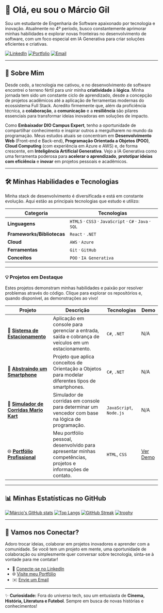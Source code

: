 # 👋 Olá, eu sou o Márcio Gil

Sou um estudante de Engenharia de Software apaixonado por tecnologia e inovação. Atualmente no 4º período, busco constantemente aprimorar minhas habilidades e explorar novas fronteiras no desenvolvimento de software, com um foco especial em IA Generativa para criar soluções eficientes e criativas.

[![LinkedIn](https://img.shields.io/badge/LinkedIn-Profile-blue?logo=linkedin)](https://linkedin.com/in/márcio-gil-1b7669309)
[![Portfolio](https://img.shields.io/badge/Portfolio-Site-green?logo=github)](https://marciogil.github.io/meu-portfolio_profissional/)
[![Email](https://img.shields.io/badge/Email-marciopaivagil@gmail.com-red?logo=gmail)](mailto:marciopaivagil@gmail.com)

---

## 🚀 Sobre Mim

Desde cedo, a tecnologia me cativou, e no desenvolvimento de software encontrei o terreno fértil para unir minha **criatividade** à **lógica**. Minha jornada tem sido um constante ciclo de aprendizado, desde a concepção de projetos acadêmicos até a aplicação de ferramentas modernas do ecossistema Full Stack. Acredito firmemente que, além da proficiência técnica, a **colaboração**, a **comunicação** e a **resiliência** são pilares essenciais para transformar ideias inovadoras em soluções de impacto.

Como **Embaixador DIO Campus Expert**, tenho a oportunidade de compartilhar conhecimento e inspirar outros a mergulharem no mundo da programação. Meus estudos atuais se concentram em **Desenvolvimento Web** (Front-end e Back-end), **Programação Orientada a Objetos (POO)**, **Cloud Computing** (com experiência em Azure e AWS) e, de forma crescente, em **Inteligência Artificial Generativa**. Vejo a IA Generativa como uma ferramenta poderosa para **acelerar o aprendizado**, **prototipar ideias com eficiência** e **inovar** em projetos pessoais e acadêmicos.

---

## 🛠️ Minhas Habilidades e Tecnologias

Minha stack de desenvolvimento é diversificada e está em constante evolução. Aqui estão as principais tecnologias que estudo e utilizo:

| Categoria | Tecnologias |
|---|---|
| **Linguagens** | `HTML5` · `CSS3` · `JavaScript` · `C#` · `Java` · `SQL` |
| **Frameworks/Bibliotecas** | `React` · `.NET` |
| **Cloud** | `AWS` · `Azure` |
| **Ferramentas** | `Git` · `GitHub` |
| **Conceitos** | `POO` · `IA Generativa` |

---

### 💡 Projetos em Destaque

Estes projetos demonstram minhas habilidades e paixão por resolver problemas através do código. Clique para explorar os repositórios e, quando disponível, as demonstrações ao vivo!

| Projeto | Descrição | Tecnologias | Demo |
|---|---|---|---|
| 🚗 **[Sistema de Estacionamento](https://github.com/MarcioGil/EstacionamentoApp)** | Aplicação em console para gerenciar a entrada, saída e cobrança de veículos em um estacionamento. | `C#`, `.NET` | N/A |
| 📱 **[Abstraindo um Smartphone](https://github.com/MarcioGil/trilha-net-poo-desafio)** | Projeto que aplica conceitos de Orientação a Objetos para modelar diferentes tipos de smartphones. | `C#`, `.NET` | N/A |
| 🏁 **[Simulador de Corridas Mario Kart](https://github.com/MarcioGil/Simulador_Mario_Kart)** | Simulador de corridas em console para determinar um vencedor com base na lógica de programação. | `JavaScript`, `Node.js` | N/A |
| 🌐 **[Portfólio Profissional](https://marciogil.github.io/meu-portfolio_profissional/)** | Meu portfólio pessoal, desenvolvido para apresentar minhas competências, projetos e informações de contato. | `HTML`, `CSS` | [Ver Demo](https://marciogil.github.io/meu-portfolio_profissional/) |

---

## 📊 Minhas Estatísticas no GitHub

[![Márcio's GitHub stats](https://github-readme-stats.vercel.app/api?username=marciogil&show_icons=true&theme=tokyonight)](https://github.com/anuraghazra/github-readme-stats)
[![Top Langs](https://github-readme-stats.vercel.app/api/top-langs/?username=marciogil&layout=compact&theme=tokyonight)](https://github.com/anuraghazra/github-readme-stats)
[![GitHub Streak](https://github-readme-streak-stats.herokuapp.com/?user=marciogil&theme=tokyonight)](https://github.com/DenverCoder1/github-readme-streak-stats)
[![trophy](https://github-profile-trophy.vercel.app/?username=marciogil&theme=tokyonight)](https://github.com/ryo-ma/github-profile-trophy)

---

## 🤝 Vamos nos Conectar?

Adoro trocar ideias, colaborar em projetos inovadores e aprender com a comunidade. Se você tem um projeto em mente, uma oportunidade de colaboração ou simplesmente quer conversar sobre tecnologia, sinta-se à vontade para me contatar!

- 💼 [Conecte-se no LinkedIn](https://linkedin.com/in/márcio-gil-1b7669309)
- 🌐 [Visite meu Portfólio](https://marciogil.github.io/meu-portfolio_profissional/)
- ✉️ [Envie um Email](mailto:marciopaivagil@gmail.com)

---

✨ **Curiosidade:** Fora do universo tech, sou um entusiasta de **Cinema, História, Literatura e Futebol**. Sempre em busca de novas histórias e conhecimentos!
